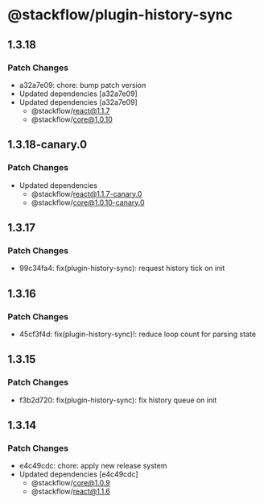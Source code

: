 # @stackflow/plugin-history-sync

## 1.3.18

### Patch Changes

- a32a7e09: chore: bump patch version
- Updated dependencies [a32a7e09]
- Updated dependencies [a32a7e09]
  - @stackflow/react@1.1.7
  - @stackflow/core@1.0.10

## 1.3.18-canary.0

### Patch Changes

- Updated dependencies
  - @stackflow/react@1.1.7-canary.0
  - @stackflow/core@1.0.10-canary.0

## 1.3.17

### Patch Changes

- 99c34fa4: fix(plugin-history-sync): request history tick on init

## 1.3.16

### Patch Changes

- 45cf3f4d: fix(plugin-history-sync)!: reduce loop count for parsing state

## 1.3.15

### Patch Changes

- f3b2d720: fix(plugin-history-sync): fix history queue on init

## 1.3.14

### Patch Changes

- e4c49cdc: chore: apply new release system
- Updated dependencies [e4c49cdc]
  - @stackflow/core@1.0.9
  - @stackflow/react@1.1.6
